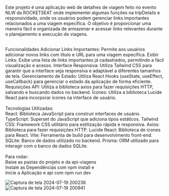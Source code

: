 Este projeto é uma aplicação web de detalhes de viagem feito no evento NLW da ROCKETSEAT onde implementei algumas  funções na  tripDetails e responsividade, onde os usuários podem gerenciar links importantes relacionados a uma viagem específica. O objetivo é proporcionar uma maneira fácil e organizada de armazenar e acessar links relevantes durante o planejamento e execução de viagens.<br>

<br>Funcionalidades
Adicionar Links Importantes: Permite aos usuários adicionar novos links com título e URL para uma viagem específica.
Exibir Links: Exibe uma lista de links importantes já cadastrados, permitindo a fácil visualização e acesso.
Interface Responsiva: Utiliza Tailwind CSS para garantir que a interface seja responsiva e adaptável a diferentes tamanhos de tela.
Gerenciamento de Estado: Utiliza React Hooks (useState, useEffect, useCallback) para gerenciar o estado da aplicação de forma eficiente.
Requisições API: Utiliza a biblioteca axios para fazer requisições HTTP, salvando e buscando dados no backend.
Ícones: Utiliza a biblioteca Lucide React para incorporar ícones na interface de usuário. <br>
<br>Tecnologias Utilizadas:<br>
React: Biblioteca JavaScript para construir interfaces de usuário.
TypeScript: Superset do JavaScript que adiciona tipos estáticos.
Tailwind CSS: Framework CSS utilitário para estilização rápida e responsiva.
Axios: Biblioteca para fazer requisições HTTP.
Lucide React: Biblioteca de ícones para React.
Vite: Ferramenta de build para desenvolvimento front-end.
SQLite: Banco de dados utilizado no backend.
Prisma: ORM utilizado para interagir com o banco de dados SQLite.<br>
<br>Para rodar:<br>
Baixe as pastas do projeto e da  api-viagens<br>
Instale as Dependências com npm install e<br>
Inicie a Aplicação e api com npm run dev<br>

![Captura de tela 2024-07-19 200236](https://github.com/user-attachments/assets/4ef66440-d176-4a7d-9dab-6586a0f15551)
![Captura de tela 2024-07-19 200941](https://github.com/user-attachments/assets/0e15504b-6f1b-4b57-86d3-746d2fa22d76)
